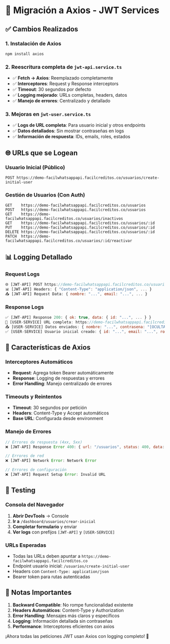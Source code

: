 # 🔄 Migración a Axios - JWT Services

## ✅ Cambios Realizados

### 1. **Instalación de Axios**
```bash
npm install axios
```

### 2. **Reescritura completa de `jwt-api.service.ts`**
- ✅ **Fetch → Axios**: Reemplazado completamente
- ✅ **Interceptores**: Request y Response interceptors
- ✅ **Timeout**: 30 segundos por defecto
- ✅ **Logging mejorado**: URLs completas, headers, datos
- ✅ **Manejo de errores**: Centralizado y detallado

### 3. **Mejoras en `jwt-user.service.ts`**
- ✅ **Logs de URL completa**: Para usuario inicial y otros endpoints
- ✅ **Datos detallados**: Sin mostrar contraseñas en logs
- ✅ **Información de respuesta**: IDs, emails, roles, estados

## 🌐 URLs que se Logean

### Usuario Inicial (Público)
```
POST https://demo-facilwhatsappapi.facilcreditos.co/usuarios/create-initial-user
```

### Gestión de Usuarios (Con Auth)
```
GET    https://demo-facilwhatsappapi.facilcreditos.co/usuarios
POST   https://demo-facilwhatsappapi.facilcreditos.co/usuarios
GET    https://demo-facilwhatsappapi.facilcreditos.co/usuarios/inactivos
GET    https://demo-facilwhatsappapi.facilcreditos.co/usuarios/:id
PUT    https://demo-facilwhatsappapi.facilcreditos.co/usuarios/:id
DELETE https://demo-facilwhatsappapi.facilcreditos.co/usuarios/:id
PATCH  https://demo-facilwhatsappapi.facilcreditos.co/usuarios/:id/reactivar
```

## 📊 Logging Detallado

### Request Logs
```javascript
🌐 [JWT-API] POST https://demo-facilwhatsappapi.facilcreditos.co/usuarios/create-initial-user
📊 [JWT-API] Headers: { "Content-Type": "application/json", ... }
📤 [JWT-API] Request Data: { nombre: "...", email: "...", ... }
```

### Response Logs  
```javascript
✅ [JWT-API] Response 200: { ok: true, data: { id: "...", ... } }
🚀 [USER-SERVICE] URL completa: https://demo-facilwhatsappapi.facilcreditos.co/usuarios/create-initial-user
📤 [USER-SERVICE] Datos enviados: { nombre: "...", contrasena: "[OCULTA]" }
✅ [USER-SERVICE] Usuario inicial creado: { id: "...", email: "...", rol: "..." }
```

## 🔧 Características de Axios

### Interceptores Automáticos
- **Request**: Agrega token Bearer automáticamente
- **Response**: Logging de respuestas y errores
- **Error Handling**: Manejo centralizado de errores

### Timeouts y Reintentos
- **Timeout**: 30 segundos por petición
- **Headers**: Content-Type y Accept automáticos
- **Base URL**: Configurada desde environment

### Manejo de Errores
```javascript
// Errores de respuesta (4xx, 5xx)
❌ [JWT-API] Response Error 400: { url: "/usuarios", status: 400, data: {...} }

// Errores de red
❌ [JWT-API] Network Error: Network Error

// Errores de configuración  
❌ [JWT-API] Request Setup Error: Invalid URL
```

## 🧪 Testing

### Consola del Navegador
1. **Abrir DevTools** → Console
2. **Ir a** `/dashboard/usuarios/crear-inicial`
3. **Completar formulario** y enviar
4. **Ver logs** con prefijos `[JWT-API]` y `[USER-SERVICE]`

### URLs Esperadas
- Todas las URLs deben apuntar a `https://demo-facilwhatsappapi.facilcreditos.co`
- Endpoint usuario inicial: `/usuarios/create-initial-user`
- Headers con `Content-Type: application/json`
- Bearer token para rutas autenticadas

## 📝 Notas Importantes

1. **Backward Compatible**: No rompe funcionalidad existente
2. **Headers Automáticos**: Content-Type y Authorization
3. **Error Handling**: Mensajes más claros y específicos
4. **Logging**: Información detallada sin contraseñas
5. **Performance**: Interceptores eficientes con axios

¡Ahora todas las peticiones JWT usan Axios con logging completo! 🎉